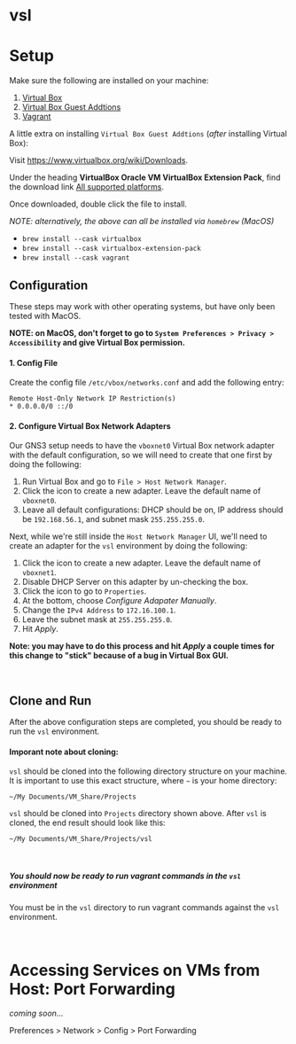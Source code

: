 # vsl

# Setup

Make sure the following are installed on your machine:

1. [Virtual Box](https://www.virtualbox.org/)
2. [Virtual Box Guest Addtions](https://download.virtualbox.org/virtualbox/6.1.32/Oracle_VM_VirtualBox_Extension_Pack-6.1.32.vbox-extpack)
3. [Vagrant](https://www.vagrantup.com/downloads)

A little extra on installing `Virtual Box Guest Addtions` (_after_ installing Virtual Box):

Visit https://www.virtualbox.org/wiki/Downloads.

Under the heading **VirtualBox Oracle VM VirtualBox Extension Pack**, find the download link [All supported platforms](https://download.virtualbox.org/virtualbox/6.1.32/Oracle_VM_VirtualBox_Extension_Pack-6.1.32.vbox-extpack).

Once downloaded, double click the file to install.

_NOTE: alternatively, the above can all be installed via `homebrew` (MacOS)_

- `brew install --cask virtualbox`
- `brew install --cask virtualbox-extension-pack`
- `brew install --cask vagrant`

## Configuration

These steps may work with other operating systems, but have only been tested with MacOS.

**NOTE: on MacOS, don't forget to go to `System Preferences > Privacy > Accessibility` and give Virtual Box permission.**

#### 1. Config File

Create the config file `/etc/vbox/networks.conf` and add the following entry:

```
Remote Host-Only Network IP Restriction(s)
* 0.0.0.0/0 ::/0
```

#### 2. Configure Virtual Box Network Adapters

Our GNS3 setup needs to have the `vboxnet0` Virtual Box network adapter with the default configuration, so we will need to create that one first by doing the following:

1. Run Virtual Box and go to `File > Host Network Manager`.
2. Click the icon to create a new adapter. Leave the default name of `vboxnet0`.
3. Leave all default configurations: DHCP should be on, IP address should be `192.168.56.1`, and subnet mask `255.255.255.0`.

Next, while we're still inside the `Host Network Manager` UI, we'll need to create an adapter for the `vsl` environment by doing the following:

1. Click the icon to create a new adapter. Leave the default name of `vboxnet1`.
2. Disable DHCP Server on this adapter by un-checking the box.
3. Click the icon to go to `Properties`.
4. At the bottom, choose _Configure Adapater Manually_.
5. Change the `IPv4 Address` to `172.16.100.1`.
6. Leave the subnet mask at `255.255.255.0`.
7. Hit _Apply_.

**Note: you may have to do this process and hit _Apply_ a couple times for this change to "stick" because of a bug in Virtual Box GUI.**

<br/>

## Clone and Run

After the above configuration steps are completed, you should be ready to run the `vsl` environment.

#### Imporant note about cloning:

`vsl` should be cloned into the following directory structure on your machine. It is important to use this exact structure, where `~` is your home directory:

`~/My Documents/VM_Share/Projects`

`vsl` should be cloned into `Projects` directory shown above. After `vsl` is cloned, the end result should look like this:

`~/My Documents/VM_Share/Projects/vsl`

<br/>

##### You should now be ready to run vagrant commands in the `vsl` environment

You must be in the `vsl` directory to run vagrant commands against the `vsl` environment.

<br/>

# Accessing Services on VMs from Host: Port Forwarding

_coming soon..._

Preferences > Network > Config > Port Forwarding
